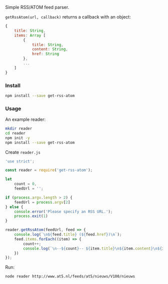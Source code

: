 Simple RSS/ATOM feed parser.

`getRssAtom(url, callback)` returns a callback with an object:

~~~javascript
{
    title: String,
    items: Array [
        {
            title: String,
            content: String,
            href: String
        },
        ...
    ]
}
~~~

### Install

~~~bash
npm install --save get-rss-atom
~~~

### Usage

An example reader:

~~~bash
mkdir reader
cd reader
npm init -y
npm install --save get-rss-atom
~~~

Create `reader.js`

~~~javascript
'use strict';

const reader = require('get-rss-atom');

let
    count = 0,
    feedUrl = '';

if (process.argv.length > 2) {
    feedUrl = process.argv[2]
} else {
    console.error('Please specify an RSS URL.');
    process.exit(1)
}

reader.getRssAtom(feedUrl, feed => {
    console.log(`\n${feed.title} (${feed.href})\n`);
    feed.items.forEach((item) => {
        count++;
        console.log(`\n--${count}-- ${item.title}\n${item.content}\n${item.href}\n`)
    })
});
~~~

Run:

~~~bash
node reader http://www.at5.nl/feeds/at5/nieuws/V100/nieuws
~~~
